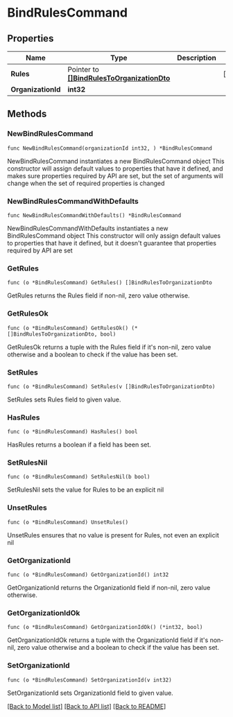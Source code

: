 # BindRulesCommand

## Properties

Name | Type | Description | Notes
------------ | ------------- | ------------- | -------------
**Rules** | Pointer to [**[]BindRulesToOrganizationDto**](BindRulesToOrganizationDto.md) |  | [optional] 
**OrganizationId** | **int32** |  | 

## Methods

### NewBindRulesCommand

`func NewBindRulesCommand(organizationId int32, ) *BindRulesCommand`

NewBindRulesCommand instantiates a new BindRulesCommand object
This constructor will assign default values to properties that have it defined,
and makes sure properties required by API are set, but the set of arguments
will change when the set of required properties is changed

### NewBindRulesCommandWithDefaults

`func NewBindRulesCommandWithDefaults() *BindRulesCommand`

NewBindRulesCommandWithDefaults instantiates a new BindRulesCommand object
This constructor will only assign default values to properties that have it defined,
but it doesn't guarantee that properties required by API are set

### GetRules

`func (o *BindRulesCommand) GetRules() []BindRulesToOrganizationDto`

GetRules returns the Rules field if non-nil, zero value otherwise.

### GetRulesOk

`func (o *BindRulesCommand) GetRulesOk() (*[]BindRulesToOrganizationDto, bool)`

GetRulesOk returns a tuple with the Rules field if it's non-nil, zero value otherwise
and a boolean to check if the value has been set.

### SetRules

`func (o *BindRulesCommand) SetRules(v []BindRulesToOrganizationDto)`

SetRules sets Rules field to given value.

### HasRules

`func (o *BindRulesCommand) HasRules() bool`

HasRules returns a boolean if a field has been set.

### SetRulesNil

`func (o *BindRulesCommand) SetRulesNil(b bool)`

 SetRulesNil sets the value for Rules to be an explicit nil

### UnsetRules
`func (o *BindRulesCommand) UnsetRules()`

UnsetRules ensures that no value is present for Rules, not even an explicit nil
### GetOrganizationId

`func (o *BindRulesCommand) GetOrganizationId() int32`

GetOrganizationId returns the OrganizationId field if non-nil, zero value otherwise.

### GetOrganizationIdOk

`func (o *BindRulesCommand) GetOrganizationIdOk() (*int32, bool)`

GetOrganizationIdOk returns a tuple with the OrganizationId field if it's non-nil, zero value otherwise
and a boolean to check if the value has been set.

### SetOrganizationId

`func (o *BindRulesCommand) SetOrganizationId(v int32)`

SetOrganizationId sets OrganizationId field to given value.



[[Back to Model list]](../README.md#documentation-for-models) [[Back to API list]](../README.md#documentation-for-api-endpoints) [[Back to README]](../README.md)


